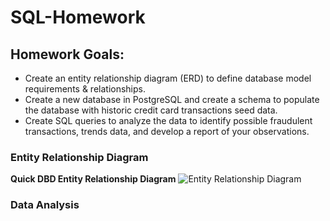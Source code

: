 # SQL-Homework

## Homework Goals:
- Create an entity relationship diagram (ERD) to define database model requirements & relationships.
- Create a new database in PostgreSQL and create a schema to populate the database with historic credit card transactions seed data.
- Create SQL queries to analyze the data to identify possible fraudulent transactions, trends data, and develop a report of your observations.

### Entity Relationship Diagram

**Quick DBD Entity Relationship Diagram**
![Entity Relationship Diagram]('01_ERD'/Database_ERD.png)

### Data Analysis